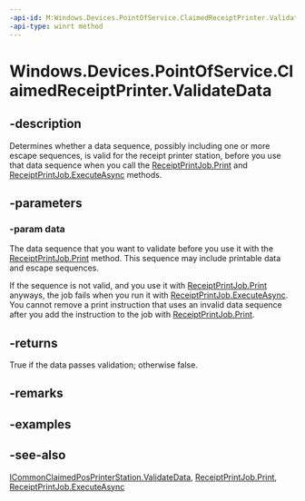 ----api-id: M:Windows.Devices.PointOfService.ClaimedReceiptPrinter.ValidateData(System.String)
-api-type: winrt method
---<!-- Method syntaxpublic bool ValidateData(System.String data)--># Windows.Devices.PointOfService.ClaimedReceiptPrinter.ValidateData## -descriptionDetermines whether a data sequence, possibly including one or more escape sequences, is valid for the receipt printer station, before you use that data sequence when you call the [ReceiptPrintJob.Print](receiptprintjob_print.md) and [ReceiptPrintJob.ExecuteAsync](receiptprintjob_executeasync.md) methods.## -parameters### -param dataThe data sequence that you want to validate before you use it with the [ReceiptPrintJob.Print](receiptprintjob_print.md) method. This sequence may include printable data and escape sequences.If the sequence is not valid, and you use it with [ReceiptPrintJob.Print](receiptprintjob_print.md) anyways, the job fails when you run it with [ReceiptPrintJob.ExecuteAsync](receiptprintjob_executeasync.md). You cannot remove a print instruction that uses an invalid data sequence after you add the instruction to the job with [ReceiptPrintJob.Print](receiptprintjob_print.md).## -returnsTrue if the data passes validation; otherwise false.## -remarks## -examples## -see-also[ICommonClaimedPosPrinterStation.ValidateData](icommonclaimedposprinterstation_validatedata.md), [ReceiptPrintJob.Print](receiptprintjob_print.md), [ReceiptPrintJob.ExecuteAsync](receiptprintjob_executeasync.md)